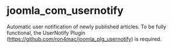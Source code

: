 # joomla_com_usernotify
Automatic user notification of newly published articles.
To be fully functional, the UserNotify Plugin (https://github.com/ron4mac/joomla_plg_usernotify) is required.
